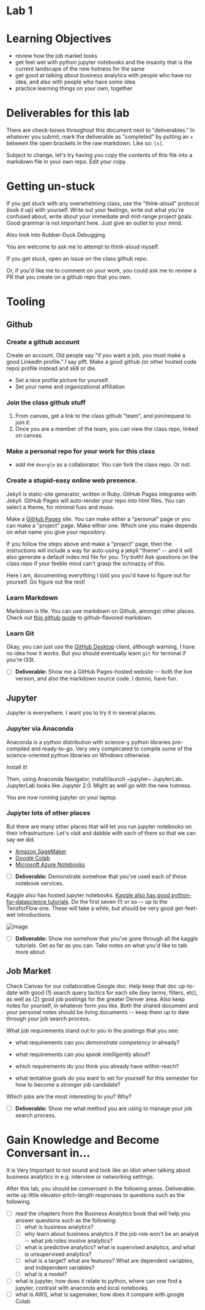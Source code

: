 # Lab 1

# Learning Objectives

* review how the job market looks
* get feet wet with python jupyter notebooks and the insanity that is the current landscape of the new hotness for the same
* get good at talking about business analytics with people who have no idea, and also with people who have some idea
* practice learning things on your own, together


# Deliverables for this lab

There are check-boxes throughout this document next to "deliverables." In whatever you submit, mark the deliverable as "completed" by putting an `x` between the open
brackets in the raw markdown. Like so: `[x]`.

Subject to change, let's try having you copy the contents of this file into a markdown file in your own repo. Edit your copy.



# Getting un-stuck

If you get stuck with any overwhelming class, use the "think-aloud" protocol (look it up) with yourself. Write out your feelings, write out what you're confused
about, write about your immediate and mid-range project goals. Good grammar is not important here. Just give an outlet to your mind.

Also look into Rubber-Duck Debugging.

You are welcome to ask me to attempt to think-aloud myself.

If you get stuck, open an issue on the class github repo. 

Or, if you'd like me to comment on your work, you could ask me to review a PR that you create on a github repo that you own.



# Tooling


## Github

### Create a github account

Create an account. Old people say "if you want a job, you must make a good LinkedIn profile." I say pfft. Make a good github (or other hosted code repo) 
profile instead and sk8 or die.

* Set a nice profile picture for yourself.
* Set your name and organizational affiliation



### Join the class github stuff

1. From canvas, get a link to the class github "team", and join/request to join it.
1. Once you are a member of the team, you can view the class repo, linked on canvas.


### Make a personal repo for your work for this class

* add me `deargle` as a collaborator. You can fork the class repo. Or not.


### Create a stupid-easy online web presence.

Jekyll is static-site generator, written in Ruby. GitHub Pages integrates with Jekyll. GitHub Pages will auto-render your repo into html files. You can select a theme, for minimal fuss and muss.

Make a [GitHub Pages](https://pages.github.com/) site. You can make either a "personal" page or you can make a "project" page. Make either one. Which one you make depends on what name you give your repository.

If you follow the steps above and make a "project" page, then the instructions will include a way for auto-using a jekyll "theme" -- and it will also generate a default index.md file for you. Try both! Ask questions
on the class repo if your feeble mind can't grasp the schnazzy of this.

Here I am, documenting everything I told you you'd have to figure out for yourself. Go figure out the rest!



### Learn Markdown

Markdown is life. You can use markdown on Github, amongst other places. Check out [this github guide](https://guides.github.com/features/mastering-markdown/) to github-flavored markdown.



### Learn Git

Okay, you can just use the [GitHub Desktop](https://desktop.github.com/) client, although warning, I have no idea how it works. But you should eventually learn `git` for terminal if you're l33t.


- [ ] **Deliverable:** Show me a GitHub Pages-hosted website -- both the live version, and also the markdown source code. I dunno, have fun.





## Jupyter

Jupyter is everywhere. I want you to try it in several places.


### Jupyter via Anaconda

Anaconda is a python distribution with science-y python libraries pre-compiled and ready-to-go. Very very complicated to compile some of the science-oriented python libraries on Windows otherwise.

Install it!

Then, using Anaconda Navigator, install/launch ~jupyter~ JupyterLab. JupyterLab looks like Jupyter 2.0. Might as well go with the new hotness.

You are now running jupyter on your laptop. 


### Jupyter lots of other places

But there are many other places that will let you run jupyter notebooks on their infrastructure. Let's visit and dabble with each of them so that we can say we did.

* [Amazon SageMaker](https://aws.amazon.com/sagemaker/)
* [Google Colab](https://colab.research.google.com)
* [Microsoft Azure Notebooks](https://notebooks.azure.com/)

- [ ] **Deliverable:** Demonstrate somehow that you've used each of these notebook services.


Kaggle also has hosted jupyter notebooks. [Kaggle also has good python-for-datascience tutorials](https://www.kaggle.com/learn/). Do the first seven (!) or so -- up to the TensforFlow one. These will take a while, but should be very good get-feet-wet introductions.

![image](https://user-images.githubusercontent.com/1174653/72477008-de7eab00-37ab-11ea-8806-65867f58ab61.png)

- [ ] **Deliverable:** Show me somehow that you've gone through all the kaggle tutorials. Get as far as you can. Take notes on what you'd like to talk more about.


## Job Market

Check Canvas for our collaborative Google doc. Help keep that doc up-to-date with good (1) search query tactics for each site (key terms, filters, etc), as well as (2) good job postings for the greater Denver
area. Also keep notes for yourself, in whatever form you like. Both the shared document and your personal notes should be living documents -- keep them up to date through your job search process.

What job requirements stand out to you in the postings that you see:
* what requirements can you _demonstrate competency in_ already?
* what requirements can you _speak intelligently_ about?
* which requirements do you think you already have within-reach?

* what tentative goals do you want to set for yourself for this semester for how to become a stronger job candidate?

Which jobs are the most interesting to you? Why?

- [ ] **Deliverable:** Show me what method you are using to manage your job search process.



# Gain Knowledge and Become Conversant in...
It is Very Important to not sound and look like an idiot when talking about business analytics in e.g. interview or networking settings.

After this lab, you should be _conversant_ in the following areas. Deliverable: write up little elevator-pitch-length responses to questions such as the following.


* [ ] read the chapters from the Business Analytics book that will help you answer questions such as the following:
	* [ ] what is business analytics?
	* [ ] why learn about business analytics if the job role won't be an analyst -- what job roles involve analytics?
	* [ ] what is predictive analytics? what is supervised analytics, and what is unsupervised analytics?
	* [ ] what is a target? what are features? What are dependent variables, and independent variables?
	* [ ] what is a model?
* [ ] what is jupyter, how does it relate to python, where can one find a jupyter, contrast with anaconda and local notebooks
* [ ] what is AWS, what is sagemaker, how does it compare with google Colab

